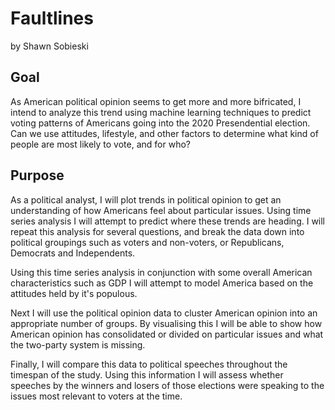 # Faultlines 
by Shawn Sobieski

## Goal
As American political opinion seems to get more and more bifricated, I intend to analyze this trend using machine learning techniques to predict voting patterns of Americans going into the 2020 Presendential election. Can we use attitudes, lifestyle, and other factors to determine what kind of people are most likely to vote, and for who? 

## Purpose
As a political analyst, I will plot trends in political opinion to get an understanding of how Americans feel about particular issues. Using time series analysis I will attempt to predict where these trends are heading. I will repeat this analysis for several questions, and break the data down into political groupings such as voters and non-voters, or Republicans, Democrats and Independents.  

Using this time series analysis in conjunction with some overall American characteristics such as GDP I will attempt to model America based on the attitudes held by it's populous.

Next I will use the political opinion data to cluster American opinion into an appropriate number of groups. By visualising this I will be able to show how American opinion has consolidated or divided on particular issues and what the two-party system is missing.

Finally, I will compare this data to political speeches throughout the timespan of the study. Using this information I will assess whether speeches by the winners and losers of those elections were speaking to the issues most relevant to voters at the time. 
